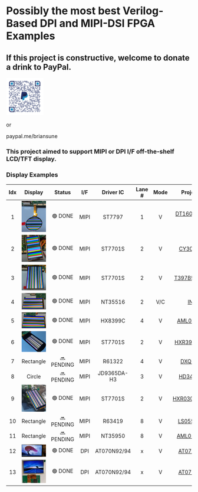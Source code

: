 # Possibly the most best Verilog-Based DPI and MIPI-DSI FPGA Examples

## If this project is constructive, welcome to donate a drink to PayPal.

<img src="images/qrcode.png" style="height:20%; width:20%">

or 

paypal.me/briansune

### This project aimed to support MIPI or DPI I/F off-the-shelf LCD/TFT display.

### Display Examples

|Idx|Display|Status|I/F|Driver IC|Lane #|Mode|Project Link|FPGA|IDE|FPS|W,H,BPP|
|:-:|:-:|:-:|:-:|:-:|:-:|:-:|:-:|:-:|:-:|:-:|:-:|
|  1 | <img src="./images/1p6inch_lcd.png" width="100">    | 🟢 DONE    | MIPI | ST7797       | 1 | V   | [DT160BQ-C12-01](https://github.com/briansune/Kintex-7-MIPI-DSI-1.6-inch-LCD)    | XC7,ZU | Vivado 2020.2 | 60 |   400,400,[16,24] |
|  2 | <img src="./images/2p95inch_lcd.png" width="100">   | 🟢 DONE    | MIPI | ST7701S      | 2 | V   | [CY300H4003](https://github.com/briansune/Kintex-7-MIPI-DSI-2.95-inch-LCD)       | XC7,ZU | Vivado 2020.2 | 60 |   360,640,[16,24] |
|  3 | <img src="./images/3p97inch_lcd.png" width="100">   | 🟢 DONE    | MIPI | ST7701S      | 2 | V   | [T397B5-C24-02](https://github.com/briansune/Kintex-7-MIPI-DSI-3.97-inch-LCD)    | XC7,ZU | Vivado 2020.2 | 60 |   480,800,[16,24] |
|  4 | <img src="./images/4p5inch_lcd.png" width="100">    | 🟢 DONE    | MIPI | NT35516      | 2 | V/C | [INX4.5](https://github.com/briansune/Kintex-7-MIPI-DSI-4.5-inch-LCD)            | XC7,ZU | Vivado 2020.2 | 60 |   540,960,[16,24] |
|  5 | <img src="./images/5p5inch_lcd.png" width="100">    | 🟢 DONE    | MIPI | HX8399C      | 4 | V   | [AML055T012A](https://github.com/briansune/Kintex-7-MIPI-DSI-5.5-inch-LCD)       | XC7,ZU | Vivado 2020.2 | 60 | 1080,1920,[16,24] |
|  6 | <img src="./images/3p97inch_lcd_B.png" width="100"> | 🟢 DONE    | MIPI | ST7701S      | 2 | V   | [HXR397HS25PIN](https://github.com/briansune/Kintex-7-MIPI-DSI-3.97-inch-LCD-B)  | XC7,ZU | Vivado 2020.2 | 60 |   480,800,[16,24] |
|  7 | Rectangle                                           | 🔜 PENDING | MIPI | R61322       | 4 | V   | [DXQ5D0039]()                                                                    | XC7,ZU | Vivado 2020.2 | 60 | 1080,1920,[16,24] |
|  8 | Circle                                              | 🔜 PENDING | MIPI | JD9365DA-H3  | 3 | V   | [HD34003C39]()                                                                   | XC7,ZU | Vivado 2020.2 | 60 |   800,800,[16,24] |
|  9 | <img src="./images/2p95inch_lcd_B.png" width="100"> | 🟢 DONE    | MIPI | ST7701S      | 2 | V   | [HXR030HSD40PIN](https://github.com/briansune/Kintex-7-MIPI-DSI-2.95-inch-LCD-B) | XC7,ZU | Vivado 2020.2 | 60 |   360,640,[16,24] |
| 10 | Rectangle                                           | 🔜 PENDING | MIPI | R63419       | 8 | V   | [LS055R1SX04]()                                                                  | XC7,ZU | Vivado 2020.2 | 60 | 1440,2560,[16,24] |
| 11 | Rectangle                                           | 🔜 PENDING | MIPI | NT35950      | 8 | V   | [AML055D105G]()                                                                  | XC7,ZU | Vivado 2020.2 | 60 | 2160,3840,[16,24] |
| 12 | <img src="./images/7inch_lcd.png" width="100">      | 🟢 DONE    | DPI  | AT070N92/94  | x | V   | [AT070N92/94](https://github.com/briansune/max-II-cpld-sdram-tft-driver)         | MAX II | Quartus       | 60 |   800,480,24      |
| 13 | <img src="./images/5inch_lcd_s3.png" width="100">   | 🟢 DONE    | DPI  | AT070N92/94  | x | V   | [AT070N92/94](https://github.com/briansune/Spartan_3_sdram_ftf_driver)           | XC3    | ISE 14.7      | 60 |   800,480,24      |